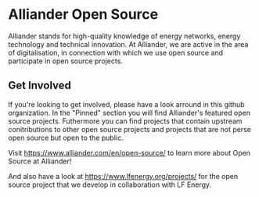 # Alliander Open Source
Alliander stands for high-quality knowledge of energy networks, energy technology and technical innovation. At Alliander, we are active in the area of digitalisation, in connection with which we use open source and participate in open source projects. 

## Get Involved
If you're looking to get involved, please have a look arround in this github organization. In the "Pinned" section you will find Alliander's featured open source projects. Futhermore you can find projects that contain upstream conitributions to other open source projects and projects that are not perse open source but open to the public. 

Visit https://www.alliander.com/en/open-source/ to learn more about Open Source at Alliander!

And also have a look at https://www.lfenergy.org/projects/ for the open source project that we develop in collaboration with LF Energy. 
